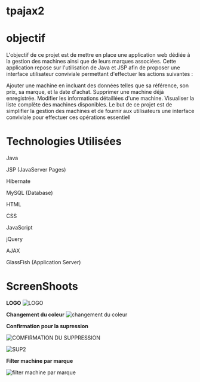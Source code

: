 # tpajax2
# objectif


L'objectif de ce projet est de mettre en place une application web dédiée à la gestion des machines ainsi que de leurs marques associées. Cette application repose sur l'utilisation de Java et JSP afin de proposer une interface utilisateur conviviale permettant d'effectuer les actions suivantes :

Ajouter une machine en incluant des données telles que sa référence, son prix, sa marque, et la date d'achat.
Supprimer une machine déjà enregistrée.
Modifier les informations détaillées d'une machine.
Visualiser la liste complète des machines disponibles.
Le but de ce projet est de simplifier la gestion des machines et de fournir aux utilisateurs une interface conviviale pour effectuer ces opérations essentiell

# Technologies Utilisées

Java


JSP (JavaServer Pages)


Hibernate


MySQL (Database)


HTML


CSS


JavaScript


jQuery


AJAX


GlassFish (Application Server)

# ScreenShoots


**LOGO**
![LOGO](https://github.com/hasnahatti70/tpajax2/assets/127605934/fa9a2906-01d5-4118-b749-c0ebe9ccafeb)

**Changement du coleur**
![changement du coleur](https://github.com/hasnahatti70/tpajax2/assets/127605934/04e1d249-d878-48a5-8b9d-98cea4903206)


**Confirmation pour la  supression**

![COMFIRMATION DU SUPPRESSION](https://github.com/hasnahatti70/tpajax2/assets/127605934/68abe057-e87d-435a-87bd-8c075fd399f9)


![SUP2](https://github.com/hasnahatti70/tpajax2/assets/127605934/e302bf08-4922-4b4c-9814-1fddbbb20a94)

**Filter machine par marque**

![filter machine par marque](https://github.com/hasnahatti70/tpajax2/assets/127605934/ac4a7a70-08f8-4b00-a1c6-34bbf061e758)
